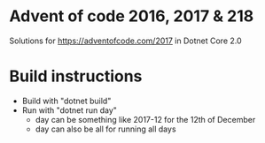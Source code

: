 # Advent of code 2016, 2017 & 218
Solutions for https://adventofcode.com/2017 in Dotnet Core 2.0

# Build instructions
- Build with "dotnet build"
- Run with "dotnet run day"
  * day can be something like 2017-12 for the 12th of December
  * day can also be all for running all days

